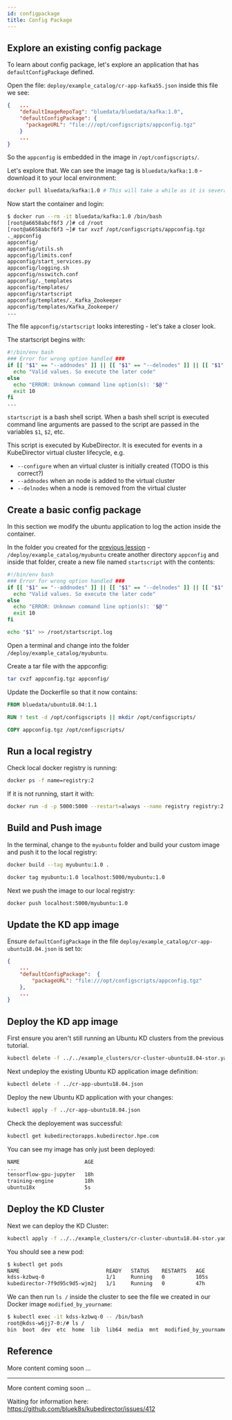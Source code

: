 ```yaml
---
id: configpackage 
title: Config Package
---
```


## Explore an existing config package

To learn about config package, let's explore an application that has `defaultConfigPackage` defined.

Open the file: `deploy/example_catalog/cr-app-kafka55.json` inside this file we see:

```json
{   ...
    "defaultImageRepoTag": "bluedata/bluedata/kafka:1.0",
    "defaultConfigPackage": {
      "packageURL": "file:///opt/configscripts/appconfig.tgz"
    }
    ...
}
```

So the `appconfig` is embedded in the image in `/opt/configscripts/`.  

Let's explore that.  We can see the image tag is `bluedata/kafka:1.0` - download it to your local environment:

```bash
docker pull bluedata/kafka:1.0 # This will take a while as it is several GB!!
```

Now start the container and login:

```bash
$ docker run --rm -it bluedata/kafka:1.0 /bin/bash
[root@a6658abcf6f3 /]# cd /root
[root@a6658abcf6f3 ~]# tar xvzf /opt/configscripts/appconfig.tgz
._appconfig
appconfig/
appconfig/utils.sh
appconfig/limits.conf
appconfig/start_services.py
appconfig/logging.sh
appconfig/nsswitch.conf
appconfig/._templates
appconfig/templates/
appconfig/startscript
appconfig/templates/._Kafka_Zookeeper
appconfig/templates/Kafka_Zookeeper/
...
```

The file `appconfig/startscript` looks interesting - let's take a closer look.  

The startscript begins with:

```bash
#!/bin/env bash
### Error for wrong option handled ###
if [[ "$1" == "--addnodes" ]] || [[ "$1" == "--delnodes" ]] || [[ "$1" == "--configure" ]]; then
  echo "Valid values. So execute the later code"
else
  echo "ERROR: Unknown command line option(s): '$@'"
  exit 10
fi
...
```

`startscript` is a bash shell script.  When a bash shell script is executed command line arguments
are passed to the script are passed in the variables `$1`, `$2`, etc.

This script is executed by KubeDirector.  It is executed for events in a KubeDirector virtual cluster lifecycle, e.g.

 - `--configure` when an virtual cluster is initially created (TODO is this correct?)
 - `--addnodes` when an node is added to the virtual cluster
 - `--delnodes` when a node is removed from the virtual cluster
 
## Create a basic config package

In this section we modify the ubuntu application to log the action inside the container.

In the folder you created for the [previous lession](/docs/kd-img-dev/customdockerimage) - `/deploy/example_catalog/myubuntu` 
create another directory `appconfig` and inside that folder, create a new file named `startscript` with the contents:

```bash
#!/bin/env bash
### Error for wrong option handled ###
if [[ "$1" == "--addnodes" ]] || [[ "$1" == "--delnodes" ]] || [[ "$1" == "--configure" ]]; then
  echo "Valid values. So execute the later code"
else
  echo "ERROR: Unknown command line option(s): '$@'"
  exit 10
fi

echo "$1" >> /root/startscript.log
```

Open a terminal and change into the folder `/deploy/example_catalog/myubuntu`.

Create a tar file with the appconfig:

```bash
tar cvzf appconfig.tgz appconfig/
```

Update the Dockerfile so that it now contains:

```Dockerfile
FROM bluedata/ubuntu18.04:1.1

RUN ! test -d /opt/configscripts || mkdir /opt/configscripts/

COPY appconfig.tgz /opt/configscripts/
```

## Run a local registry

Check local docker registry is running:

```bash
docker ps -f name=registry:2
```

If it is not running, start it with:

```bash
docker run -d -p 5000:5000 --restart=always --name registry registry:2
```

## Build and Push image

In the terminal, change to the `myubuntu` folder and build your custom image and push it to the local registry:

```bash
docker build --tag myubuntu:1.0 .

docker tag myubuntu:1.0 localhost:5000/myubuntu:1.0
```

Next we push the image to our local registry:

```bash
docker push localhost:5000/myubuntu:1.0
```

## Update the KD app image

Ensure `defaultConfigPackage` in the file `deploy/example_catalog/cr-app-ubuntu18.04.json` is set to:

```json
{
    ...
    "defaultConfigPackage":  {
        "packageURL": "file:///opt/configscripts/appconfig.tgz"
    },
    ...
}
```

## Deploy the KD app image

First ensure you aren't still running an Ubuntu KD clusters from the previous tutorial.

```bash
kubectl delete -f ../../example_clusters/cr-cluster-ubuntu18.04-stor.yaml
```

Next undeploy the existing Ubuntu KD application image definition:

```bash
kubectl delete -f ../cr-app-ubuntu18.04.json
```

Deploy the new Ubuntu KD application with your changes:

```bash
kubectl apply -f ../cr-app-ubuntu18.04.json
```

Check the deployement was successful:

```bash
kubectl get kubedirectorapps.kubedirector.hpe.com
```

You can see my image has only just been deployed:

```bash
NAME                     AGE
...
tensorflow-gpu-jupyter   18h
training-engine          18h
ubuntu18x                5s
```

## Deploy the KD Cluster

Next we can deploy the KD Cluster:

```bash
kubectl apply -f ../../example_clusters/cr-cluster-ubuntu18.04-stor.yaml
```

You should see a new pod:

```bash
$ kubectl get pods
NAME                            READY   STATUS    RESTARTS   AGE
kdss-kzbwq-0                    1/1     Running   0          105s
kubedirector-7f9d95c9d5-wjm2j   1/1     Running   0          47h
```

We can then run `ls /` inside the cluster to see the file we created in our Docker image `modified_by_yourname`:

```bash
$ kubectl exec -it kdss-kzbwq-0 -- /bin/bash
root@kdss-w6jj7-0:/# ls /
bin  boot  dev  etc  home  lib  lib64  media  mnt  modified_by_yourname  opt  proc  root  run  sbin  srv  sys  tmp  usr  var
```


## Reference

More content coming soon ...

---

More content coming soon ...

Waiting for information here: https://github.com/bluek8s/kubedirector/issues/412
